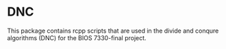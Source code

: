 # DNC

This package contains rcpp scripts that are used in the divide and conqure algorithms (DNC) for the BIOS 7330-final project.
